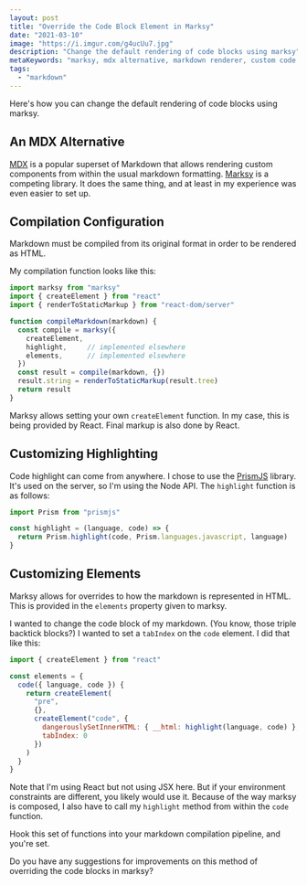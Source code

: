 ```yaml
---
layout: post
title: "Override the Code Block Element in Marksy"
date: "2021-03-10"
image: "https://i.imgur.com/g4ucUu7.jpg"
description: "Change the default rendering of code blocks using marksy"
metaKeywords: "marksy, mdx alternative, markdown renderer, custom code block markup"
tags:
  - "markdown"
---
```


Here's how you can change the default rendering of code blocks using marksy.

<!--more-->

## An MDX Alternative

[MDX](https://github.com/mdx-js/mdx) is a popular superset of Markdown that allows rendering custom components from within the usual markdown formatting. [Marksy](https://www.npmjs.com/package/marksy) is a competing library. It does the same thing, and at least in my experience was even easier to set up.

## Compilation Configuration

Markdown must be compiled from its original format in order to be rendered as  HTML. 

My compilation function looks like this:

```javascript
import marksy from "marksy"
import { createElement } from "react"
import { renderToStaticMarkup } from "react-dom/server"

function compileMarkdown(markdown) {
  const compile = marksy({
    createElement, 
    highlight,     // implemented elsewhere
    elements,      // implemented elsewhere
  })
  const result = compile(markdown, {})
  result.string = renderToStaticMarkup(result.tree)
  return result
}
```

Marksy allows setting your own `createElement` function. In my case, this is being provided by React. Final markup is also done by React.

## Customizing Highlighting

Code highlight can come from anywhere. I chose to use the [PrismJS](https://prismjs.com/) library. It's used on the server, so I'm using the Node API. The `highlight` function is as follows:

```javascript
import Prism from "prismjs"

const highlight = (language, code) => {
  return Prism.highlight(code, Prism.languages.javascript, language)
}
```

## Customizing Elements

Marksy allows for overrides to how the markdown is represented in HTML. This is provided in the `elements` property given to marksy.

I wanted to change the code block of my markdown. (You know, those triple backtick blocks?) I wanted to set a `tabIndex` on the `code` element. I did that like this:

```javascript
import { createElement } from "react"

const elements = {
  code({ language, code }) {
    return createElement(
      "pre",
      {},
      createElement("code", {
        dangerouslySetInnerHTML: { __html: highlight(language, code) },
        tabIndex: 0
      })
    )
  }
}
```

Note that I'm using React but not using JSX here. But if your environment constraints are different, you likely would use it. Because of the way marksy is composed, I also have to call my `highlight` method from within the `code` function.

Hook this set of functions into your markdown compilation pipeline, and you're set.

Do you have any suggestions for improvements on this method of overriding the code blocks in marksy?

